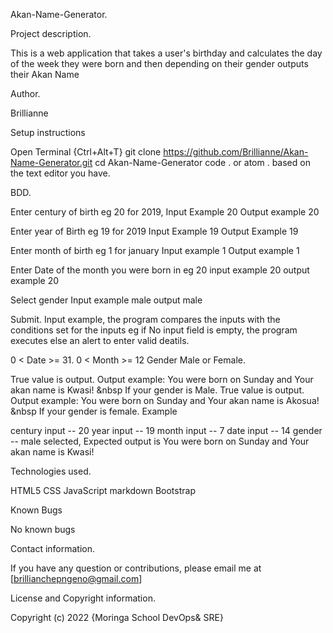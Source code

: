 Akan-Name-Generator.

Project description.

This is a web application that takes a user's birthday and calculates the day of the week they were born and then depending on their gender outputs their Akan Name

Author.

Brillianne

Setup instructions 

Open Terminal {Ctrl+Alt+T}
git clone https://github.com/Brillianne/Akan-Name-Generator.git
cd Akan-Name-Generator
code . or atom . based on the text editor you have.

BDD.

Enter century of birth eg 20 for 2019, Input Example 20 Output example 20

Enter year of Birth eg 19 for 2019 Input Example 19 Output Example 19

Enter month of birth eg 1 for january Input example 1 Output example 1

Enter Date of the month you were born in eg 20 input example 20 output example 20

Select gender Input example male output male

Submit. Input example, the program compares the inputs with the conditions set for the inputs eg if No input field is empty, the program executes else an alert to enter valid deatils.

0 < Date >= 31.
0 < Month >= 12
Gender Male or Female.

True value is output. Output example: You were born on Sunday and Your akan name is Kwasi! &nbsp If your gender is Male.
True value is output. Output example: You were born on Sunday and Your akan name is Akosua! &nbsp If your gender is female.
Example

century input -- 20
year input -- 19
month input -- 7
date input -- 14
gender -- male selected, Expected output is You were born on Sunday and Your akan name is Kwasi!

Technologies used.

HTML5
CSS
JavaScript
markdown
Bootstrap

Known Bugs

No known bugs

Contact information.

If you have any question or contributions, please email me at [brillianchepngeno@gmail.com]

License and Copyright information.

Copyright (c) 2022 {Moringa School DevOps& SRE}
